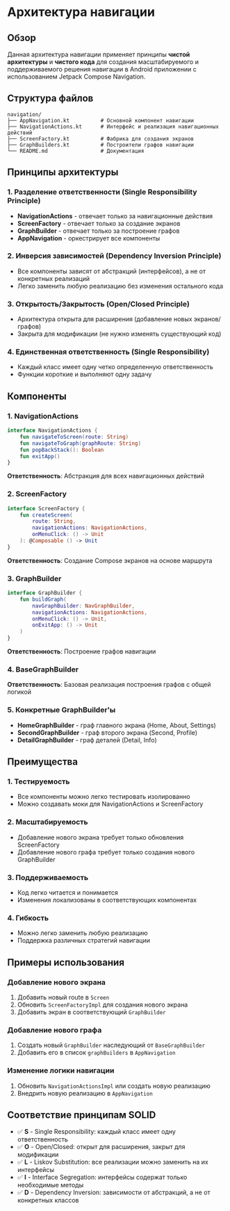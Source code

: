 # Архитектура навигации

## Обзор

Данная архитектура навигации применяет принципы **чистой архитектуры** и **чистого кода** для создания масштабируемого и поддерживаемого решения навигации в Android приложении с использованием Jetpack Compose Navigation.

## Структура файлов

```
navigation/
├── AppNavigation.kt          # Основной компонент навигации
├── NavigationActions.kt      # Интерфейс и реализация навигационных действий
├── ScreenFactory.kt          # Фабрика для создания экранов
├── GraphBuilders.kt          # Построители графов навигации
└── README.md                 # Документация
```

## Принципы архитектуры

### 1. Разделение ответственности (Single Responsibility Principle)
- **NavigationActions** - отвечает только за навигационные действия
- **ScreenFactory** - отвечает только за создание экранов
- **GraphBuilder** - отвечает только за построение графов
- **AppNavigation** - оркестрирует все компоненты

### 2. Инверсия зависимостей (Dependency Inversion Principle)
- Все компоненты зависят от абстракций (интерфейсов), а не от конкретных реализаций
- Легко заменить любую реализацию без изменения остального кода

### 3. Открытость/Закрытость (Open/Closed Principle)
- Архитектура открыта для расширения (добавление новых экранов/графов)
- Закрыта для модификации (не нужно изменять существующий код)

### 4. Единственная ответственность (Single Responsibility)
- Каждый класс имеет одну четко определенную ответственность
- Функции короткие и выполняют одну задачу

## Компоненты

### 1. NavigationActions
```kotlin
interface NavigationActions {
    fun navigateToScreen(route: String)
    fun navigateToGraph(graphRoute: String)
    fun popBackStack(): Boolean
    fun exitApp()
}
```
**Ответственность**: Абстракция для всех навигационных действий

### 2. ScreenFactory
```kotlin
interface ScreenFactory {
    fun createScreen(
        route: String,
        navigationActions: NavigationActions,
        onMenuClick: () -> Unit
    ): @Composable () -> Unit
}
```
**Ответственность**: Создание Compose экранов на основе маршрута

### 3. GraphBuilder
```kotlin
interface GraphBuilder {
    fun buildGraph(
        navGraphBuilder: NavGraphBuilder,
        navigationActions: NavigationActions,
        onMenuClick: () -> Unit,
        onExitApp: () -> Unit
    )
}
```
**Ответственность**: Построение графов навигации

### 4. BaseGraphBuilder
**Ответственность**: Базовая реализация построения графов с общей логикой

### 5. Конкретные GraphBuilder'ы
- **HomeGraphBuilder** - граф главного экрана (Home, About, Settings)
- **SecondGraphBuilder** - граф второго экрана (Second, Profile)
- **DetailGraphBuilder** - граф деталей (Detail, Info)

## Преимущества

### 1. Тестируемость
- Все компоненты можно легко тестировать изолированно
- Можно создавать моки для NavigationActions и ScreenFactory

### 2. Масштабируемость
- Добавление нового экрана требует только обновления ScreenFactory
- Добавление нового графа требует только создания нового GraphBuilder

### 3. Поддерживаемость
- Код легко читается и понимается
- Изменения локализованы в соответствующих компонентах

### 4. Гибкость
- Можно легко заменить любую реализацию
- Поддержка различных стратегий навигации

## Примеры использования

### Добавление нового экрана
1. Добавить новый route в `Screen`
2. Обновить `ScreenFactoryImpl` для создания нового экрана
3. Добавить экран в соответствующий `GraphBuilder`

### Добавление нового графа
1. Создать новый `GraphBuilder` наследующий от `BaseGraphBuilder`
2. Добавить его в список `graphBuilders` в `AppNavigation`

### Изменение логики навигации
1. Обновить `NavigationActionsImpl` или создать новую реализацию
2. Внедрить новую реализацию в `AppNavigation`

## Соответствие принципам SOLID

- ✅ **S** - Single Responsibility: каждый класс имеет одну ответственность
- ✅ **O** - Open/Closed: открыт для расширения, закрыт для модификации
- ✅ **L** - Liskov Substitution: все реализации можно заменить на их интерфейсы
- ✅ **I** - Interface Segregation: интерфейсы содержат только необходимые методы
- ✅ **D** - Dependency Inversion: зависимости от абстракций, а не от конкретных классов
